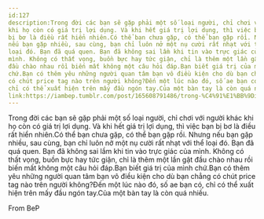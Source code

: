 ```yaml
---
id:127
description:Trong đời các bạn sẽ gặp phải một số loại người, chỉ chơi với người khác
khi họ còn có giá trị lợi dụng. Và khi hết giá trị lợi dụng, thì việc bạn
bị bơ là điều rất hiển nhiên.Có thể bạn chưa gặp, có thể bạn gặp rồi. Nhưng
nếu bạn gặp nhiều, sau cùng, bạn chỉ luôn nở một nụ cười rất nhạt với thể
loại đó. Bạn đã quá quen. Bạn đã không sai lầm khi tin vào trực giác của
mình. Không có thất vọng, buồn bực hay tức giận, chỉ là thêm một lần gật
đầu chào nhau rồi biến mất không một câu hỏi đáp.Bạn biết giá trị của mình
chứ.Bạn có thêm yêu những người quan tâm bạn vô điều kiện cho dù bạn chẳng
có chút price tag nào trên người không?Đến một lúc nào đó, số ae bạn có,
chỉ có thể xuất hiện trên mấy đầu ngón tay.Của một bàn tay là còn quá nhiều.
link:https://iambep.tumblr.com/post/165608791486/trong-%C4%91%E1%BB%9Di-c%C3%A1c-b%E1%BA%A1n-s%E1%BA%BD-g%E1%BA%B7p-ph%E1%BA%A3i-m%E1%BB%99t-s%E1%BB%91-lo%E1%BA%A1i-ng%C6%B0%E1%BB%9Di
---
```


Trong đời các bạn sẽ gặp phải một số loại người, chỉ chơi với người khác
khi họ còn có giá trị lợi dụng. Và khi hết giá trị lợi dụng, thì việc bạn
bị bơ là điều rất hiển nhiên.Có thể bạn chưa gặp, có thể bạn gặp rồi. Nhưng
nếu bạn gặp nhiều, sau cùng, bạn chỉ luôn nở một nụ cười rất nhạt với thể
loại đó. Bạn đã quá quen. Bạn đã không sai lầm khi tin vào trực giác của
mình. Không có thất vọng, buồn bực hay tức giận, chỉ là thêm một lần gật
đầu chào nhau rồi biến mất không một câu hỏi đáp.Bạn biết giá trị của mình
chứ.Bạn có thêm yêu những người quan tâm bạn vô điều kiện cho dù bạn chẳng
có chút price tag nào trên người không?Đến một lúc nào đó, số ae bạn có,
chỉ có thể xuất hiện trên mấy đầu ngón tay.Của một bàn tay là còn quá nhiều.

From BeP